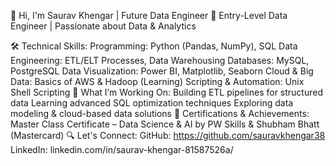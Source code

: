 👋 Hi, I'm Saurav Khengar | Future Data Engineer
🚀 Entry-Level Data Engineer | Passionate about Data & Analytics

🛠️ Technical Skills:
Programming: Python (Pandas, NumPy), SQL
Data Engineering: ETL/ELT Processes, Data Warehousing
Databases: MySQL, PostgreSQL
Data Visualization: Power BI, Matplotlib, Seaborn
Cloud & Big Data: Basics of AWS & Hadoop (Learning)
Scripting & Automation: Unix Shell Scripting
🎯 What I’m Working On:
Building ETL pipelines for structured data
Learning advanced SQL optimization techniques
Exploring data modeling & cloud-based data solutions
📜 Certifications & Achievements:
Master Class Certificate – Data Science & AI by PW Skills & Shubham Bhatt (Mastercard)
🔍 Let's Connect:
GitHub: https://github.com/sauravkhengar38
LinkedIn: linkedin.com/in/saurav-khengar-81587526a/

